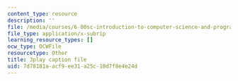 ```yaml
---
content_type: resource
description: ''
file: /media/courses/6-00sc-introduction-to-computer-science-and-programming-spring-2011/7d78181aacf9ee31a25c10d7f8e4e24d_FBKxrPEeCSU.srt
file_type: application/x-subrip
learning_resource_types: []
ocw_type: OCWFile
resourcetype: Other
title: 3play caption file
uid: 7d78181a-acf9-ee31-a25c-10d7f8e4e24d
---
```

